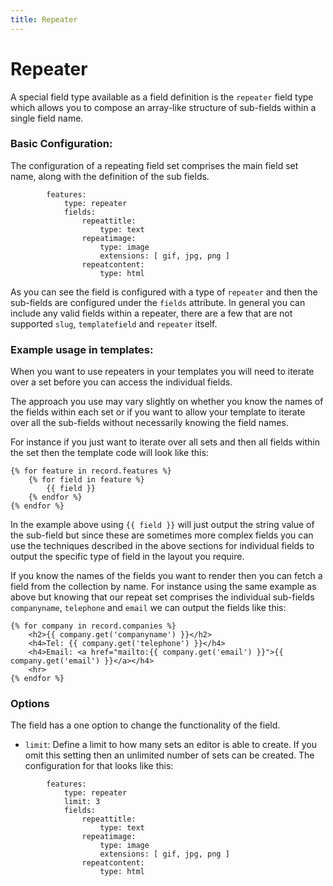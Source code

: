 ```yaml
---
title: Repeater
---
```

Repeater
=========

A special field type available as a field definition is the `repeater` field type which
allows you to compose an array-like structure of sub-fields within a single field name.

### Basic Configuration:

The configuration of a repeating field set comprises the main field set name, along with
the definition of the sub fields.

```
        features:
            type: repeater
            fields:
                repeattitle:
                    type: text
                repeatimage:
                    type: image
                    extensions: [ gif, jpg, png ]
                repeatcontent:
                    type: html
```

As you can see the field is configured with a type of `repeater` and then the sub-fields 
are configured under the `fields` attribute. In general you can include any valid fields
within a repeater, there are a few that are not supported `slug`, `templatefield` and 
`repeater` itself.

### Example usage in templates:

When you want to use repeaters in your templates you will need to iterate over
a set before you can access the individual fields.

The approach you use may vary slightly on whether you know the names of the
fields within each set or if you want to allow your template to iterate over
all the sub-fields without necessarily knowing the field names.

For instance if you just want to iterate over all sets and then all fields
within the set then the template code will look like this:

```
{% for feature in record.features %}
    {% for field in feature %}
        {{ field }}
    {% endfor %}
{% endfor %}
```

In the example above using `{{ field }}` will just output the string value of 
the sub-field but since these are sometimes more complex fields you can use the
techniques described in the above sections for individual fields to output the
specific type of field in the layout you require.

If you know the names of the fields you want to render then you can fetch a
field from the collection by name. For instance using the same example as above
but knowing that our repeat set comprises the individual sub-fields
`companyname`, `telephone` and `email` we can output the fields like this:

```
{% for company in record.companies %}
    <h2>{{ company.get('companyname') }}</h2>
    <h4>Tel: {{ company.get('telephone') }}</h4>
    <h4>Email: <a href="mailto:{{ company.get('email') }}">{{ company.get('email') }}</a></h4>
    <hr>
{% endfor %}
```

 
### Options

The field has a one option to change the functionality of the field.

* `limit`: Define a limit to how many sets an editor is able to create. If you
  omit this setting then an unlimited number of sets can be created. The
  configuration for that looks like this:

```
        features:
            type: repeater
            limit: 3
            fields:
                repeattitle:
                    type: text
                repeatimage:
                    type: image
                    extensions: [ gif, jpg, png ]
                repeatcontent:
                    type: html
```
